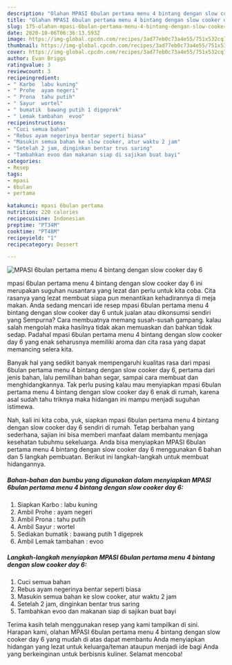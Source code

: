 ```yaml
---
description: "Olahan MPASI 6bulan pertama menu 4 bintang dengan slow cooker day 6 | Resep Membuat MPASI 6bulan pertama menu 4 bintang dengan slow cooker day 6 Yang Sedap"
title: "Olahan MPASI 6bulan pertama menu 4 bintang dengan slow cooker day 6 | Resep Membuat MPASI 6bulan pertama menu 4 bintang dengan slow cooker day 6 Yang Sedap"
slug: 175-olahan-mpasi-6bulan-pertama-menu-4-bintang-dengan-slow-cooker-day-6-resep-membuat-mpasi-6bulan-pertama-menu-4-bintang-dengan-slow-cooker-day-6-yang-sedap
date: 2020-10-06T06:36:13.593Z
image: https://img-global.cpcdn.com/recipes/3ad77eb0c73a4e55/751x532cq70/mpasi-6bulan-pertama-menu-4-bintang-dengan-slow-cooker-day-6-foto-resep-utama.jpg
thumbnail: https://img-global.cpcdn.com/recipes/3ad77eb0c73a4e55/751x532cq70/mpasi-6bulan-pertama-menu-4-bintang-dengan-slow-cooker-day-6-foto-resep-utama.jpg
cover: https://img-global.cpcdn.com/recipes/3ad77eb0c73a4e55/751x532cq70/mpasi-6bulan-pertama-menu-4-bintang-dengan-slow-cooker-day-6-foto-resep-utama.jpg
author: Evan Briggs
ratingvalue: 3
reviewcount: 3
recipeingredient:
- " Karbo  labu kuning"
- " Prohe  ayam negeri"
- " Prona  tahu putih"
- " Sayur  wortel"
- " bumatik  bawang putih 1 digeprek"
- " Lemak tambahan  evoo"
recipeinstructions:
- "Cuci semua bahan"
- "Rebus ayam negerinya bentar seperti biasa"
- "Masukin semua bahan ke slow cooker, atur waktu 2 jam"
- "Setelah 2 jam, dinginkan bentar trus saring"
- "Tambahkan evoo dan makanan siap di sajikan buat bayi"
categories:
- Resep
tags:
- mpasi
- 6bulan
- pertama

katakunci: mpasi 6bulan pertama 
nutrition: 220 calories
recipecuisine: Indonesian
preptime: "PT34M"
cooktime: "PT48M"
recipeyield: "1"
recipecategory: Dessert

---
```



![MPASI 6bulan pertama menu 4 bintang dengan slow cooker day 6](https://img-global.cpcdn.com/recipes/3ad77eb0c73a4e55/751x532cq70/mpasi-6bulan-pertama-menu-4-bintang-dengan-slow-cooker-day-6-foto-resep-utama.jpg)


mpasi 6bulan pertama menu 4 bintang dengan slow cooker day 6 ini merupakan suguhan nusantara yang lezat dan perlu untuk kita coba. Cita rasanya yang lezat membuat siapa pun menantikan kehadirannya di meja makan.
Anda sedang mencari ide resep mpasi 6bulan pertama menu 4 bintang dengan slow cooker day 6 untuk jualan atau dikonsumsi sendiri yang Sempurna? Cara membuatnya memang susah-susah gampang. kalau salah mengolah maka hasilnya tidak akan memuaskan dan bahkan tidak sedap. Padahal mpasi 6bulan pertama menu 4 bintang dengan slow cooker day 6 yang enak seharusnya memiliki aroma dan cita rasa yang dapat memancing selera kita.

Banyak hal yang sedikit banyak mempengaruhi kualitas rasa dari mpasi 6bulan pertama menu 4 bintang dengan slow cooker day 6, pertama dari jenis bahan, lalu pemilihan bahan segar, sampai cara membuat dan menghidangkannya. Tak perlu pusing kalau mau menyiapkan mpasi 6bulan pertama menu 4 bintang dengan slow cooker day 6 enak di rumah, karena asal sudah tahu triknya maka hidangan ini mampu menjadi suguhan istimewa.




Nah, kali ini kita coba, yuk, siapkan mpasi 6bulan pertama menu 4 bintang dengan slow cooker day 6 sendiri di rumah. Tetap berbahan yang sederhana, sajian ini bisa memberi manfaat dalam membantu menjaga kesehatan tubuhmu sekeluarga. Anda bisa menyiapkan MPASI 6bulan pertama menu 4 bintang dengan slow cooker day 6 menggunakan 6 bahan dan 5 langkah pembuatan. Berikut ini langkah-langkah untuk membuat hidangannya.

<!--inarticleads1-->

##### Bahan-bahan dan bumbu yang digunakan dalam menyiapkan MPASI 6bulan pertama menu 4 bintang dengan slow cooker day 6:

1. Siapkan  Karbo : labu kuning
1. Ambil  Prohe : ayam negeri
1. Ambil  Prona : tahu putih
1. Ambil  Sayur : wortel
1. Sediakan  bumatik : bawang putih 1 digeprek
1. Ambil  Lemak tambahan : evoo




<!--inarticleads2-->

##### Langkah-langkah menyiapkan MPASI 6bulan pertama menu 4 bintang dengan slow cooker day 6:

1. Cuci semua bahan
1. Rebus ayam negerinya bentar seperti biasa
1. Masukin semua bahan ke slow cooker, atur waktu 2 jam
1. Setelah 2 jam, dinginkan bentar trus saring
1. Tambahkan evoo dan makanan siap di sajikan buat bayi




Terima kasih telah menggunakan resep yang kami tampilkan di sini. Harapan kami, olahan MPASI 6bulan pertama menu 4 bintang dengan slow cooker day 6 yang mudah di atas dapat membantu Anda menyiapkan hidangan yang lezat untuk keluarga/teman ataupun menjadi ide bagi Anda yang berkeinginan untuk berbisnis kuliner. Selamat mencoba!
